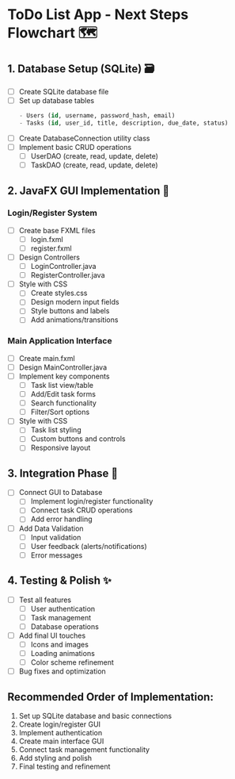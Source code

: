 # ToDo List App - Next Steps Flowchart 🗺️

## 1. Database Setup (SQLite) 🗃️
- [ ] Create SQLite database file
- [ ] Set up database tables
  ```sql
  - Users (id, username, password_hash, email)
  - Tasks (id, user_id, title, description, due_date, status)
  ```
- [ ] Create DatabaseConnection utility class
- [ ] Implement basic CRUD operations
  - [ ] UserDAO (create, read, update, delete)
  - [ ] TaskDAO (create, read, update, delete)

## 2. JavaFX GUI Implementation 🎨
### Login/Register System
- [ ] Create base FXML files
  - [ ] login.fxml
  - [ ] register.fxml
- [ ] Design Controllers
  - [ ] LoginController.java
  - [ ] RegisterController.java
- [ ] Style with CSS
  - [ ] Create styles.css
  - [ ] Design modern input fields
  - [ ] Style buttons and labels
  - [ ] Add animations/transitions

### Main Application Interface
- [ ] Create main.fxml
- [ ] Design MainController.java
- [ ] Implement key components
  - [ ] Task list view/table
  - [ ] Add/Edit task forms
  - [ ] Search functionality
  - [ ] Filter/Sort options
- [ ] Style with CSS
  - [ ] Task list styling
  - [ ] Custom buttons and controls
  - [ ] Responsive layout

## 3. Integration Phase 🔄
- [ ] Connect GUI to Database
  - [ ] Implement login/register functionality
  - [ ] Connect task CRUD operations
  - [ ] Add error handling
- [ ] Add Data Validation
  - [ ] Input validation
  - [ ] User feedback (alerts/notifications)
  - [ ] Error messages

## 4. Testing & Polish ✨
- [ ] Test all features
  - [ ] User authentication
  - [ ] Task management
  - [ ] Database operations
- [ ] Add final UI touches
  - [ ] Icons and images
  - [ ] Loading animations
  - [ ] Color scheme refinement
- [ ] Bug fixes and optimization

## Recommended Order of Implementation:
1. Set up SQLite database and basic connections
2. Create login/register GUI
3. Implement authentication
4. Create main interface GUI
5. Connect task management functionality
6. Add styling and polish
7. Final testing and refinement